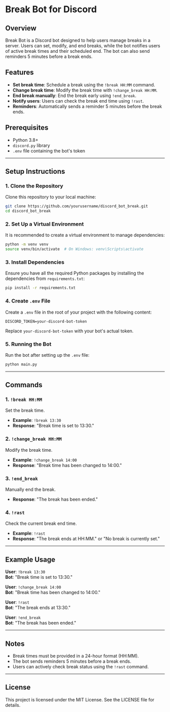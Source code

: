 # Break Bot for Discord

## Overview
Break Bot is a Discord bot designed to help users manage breaks in a server. Users can set, modify, and end breaks, while the bot notifies users of active break times and their scheduled end. The bot can also send reminders 5 minutes before a break ends.

## Features
- **Set break time**: Schedule a break using the `!break HH:MM` command.
- **Change break time**: Modify the break time with `!change_break HH:MM`.
- **End break manually**: End the break early using `!end_break`.
- **Notify users**: Users can check the break end time using `!rast`.
- **Reminders**: Automatically sends a reminder 5 minutes before the break ends.

## Prerequisites
- Python 3.8+
- `discord.py` library
- `.env` file containing the bot's token

---

## Setup Instructions

### 1. Clone the Repository
Clone this repository to your local machine:

```bash
git clone https://github.com/yourusername/discord_bot_break.git
cd discord_bot_break
```

### 2. Set Up a Virtual Environment
It is recommended to create a virtual environment to manage dependencies:

```bash
python -m venv venv
source venv/bin/activate  # On Windows: venv\Scripts\activate
```

### 3. Install Dependencies
Ensure you have all the required Python packages by installing the dependencies from `requirements.txt`:

```bash
pip install -r requirements.txt
```

### 4. Create `.env` File
Create a `.env` file in the root of your project with the following content:

```
DISCORD_TOKEN=your-discord-bot-token
```

Replace `your-discord-bot-token` with your bot's actual token.

### 5. Running the Bot
Run the bot after setting up the `.env` file:

```bash
python main.py
```

---

## Commands

### 1. `!break HH:MM`
Set the break time.
- **Example**: `!break 13:30`
- **Response**: "Break time is set to 13:30."

### 2. `!change_break HH:MM`
Modify the break time.
- **Example**: `!change_break 14:00`
- **Response**: "Break time has been changed to 14:00."

### 3. `!end_break`
Manually end the break.
- **Response**: "The break has been ended."

### 4. `!rast`
Check the current break end time.
- **Example**: `!rast`
- **Response**: "The break ends at HH:MM." or "No break is currently set."

---

## Example Usage

**User**: `!break 13:30`  
**Bot**: "Break time is set to 13:30."

**User**: `!change_break 14:00`  
**Bot**: "Break time has been changed to 14:00."

**User**: `!rast`  
**Bot**: "The break ends at 13:30."

**User**: `!end_break`  
**Bot**: "The break has been ended."

---

## Notes
- Break times must be provided in a 24-hour format (HH:MM).
- The bot sends reminders 5 minutes before a break ends.
- Users can actively check break status using the `!rast` command.

---

## License
This project is licensed under the MIT License. See the LICENSE file for details.

